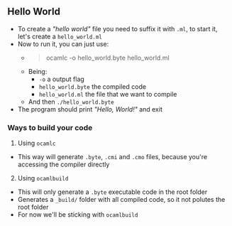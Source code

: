 ## Hello World
- To create a _"hello world"_ file you need to suffix it with `.ml`, to start it, let's create a `hello_world.ml`
- Now to run it, you can just use:
  - > ocamlc -o hello_world.byte hello_world.ml
  - Being:
    - `-o` a output flag
    - `hello_world.byte` the compiled code
    - `hello_world.ml` the file that we want to compile
  - And then `./hello_world.byte`
- The program should print _"Hello, World!"_ and exit

### Ways to build your code
1. Using `ocamlc`
  - This way will generate `.byte`, `.cmi` and `.cmo` files, because you're accessing the compiler directly
2. Using `ocamlbuild`
  - This will only generate a `.byte` executable code in the root folder
  - Generates a `_build/` folder with all compiled code, so it not polutes the root folder
  - For now we'll be sticking with `ocamlbuild`
